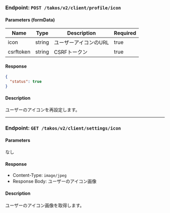 ### Endpoint: `POST /takos/v2/client/profile/icon`

#### Parameters (formData)

| Name      | Type   | Description           | Required |
| --------- | ------ | --------------------- | -------- |
| icon      | string | ユーザーアイコンのURL | true     |
| csrftoken | string | CSRFトークン          | true     |

#### Response

```json
{
  "status": true
}
```

#### Description

ユーザーのアイコンを再設定します。

---

### Endpoint: `GET /takos/v2/client/settings/icon`

#### Parameters

なし

#### Response

- Content-Type: `image/jpeg`
- Response Body: ユーザーのアイコン画像

#### Description

ユーザーのアイコン画像を取得します。
